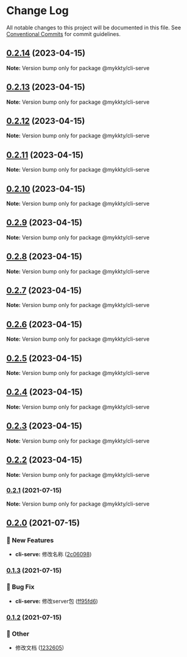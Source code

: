 # Change Log

All notable changes to this project will be documented in this file.
See [Conventional Commits](https://conventionalcommits.org) for commit guidelines.

## [0.2.14](https://github.com/willson-wang/lerna-demo/compare/@mykkty/cli-serve@0.2.13...@mykkty/cli-serve@0.2.14) (2023-04-15)

**Note:** Version bump only for package @mykkty/cli-serve





## [0.2.13](https://github.com/willson-wang/lerna-demo/compare/@mykkty/cli-serve@0.2.12...@mykkty/cli-serve@0.2.13) (2023-04-15)

**Note:** Version bump only for package @mykkty/cli-serve





## [0.2.12](https://github.com/willson-wang/lerna-demo/compare/@mykkty/cli-serve@0.2.11...@mykkty/cli-serve@0.2.12) (2023-04-15)

**Note:** Version bump only for package @mykkty/cli-serve





## [0.2.11](https://github.com/willson-wang/lerna-demo/compare/@mykkty/cli-serve@0.2.10...@mykkty/cli-serve@0.2.11) (2023-04-15)

**Note:** Version bump only for package @mykkty/cli-serve





## [0.2.10](https://github.com/willson-wang/lerna-demo/compare/@mykkty/cli-serve@0.2.9...@mykkty/cli-serve@0.2.10) (2023-04-15)

**Note:** Version bump only for package @mykkty/cli-serve





## [0.2.9](https://github.com/willson-wang/lerna-demo/compare/@mykkty/cli-serve@0.2.8...@mykkty/cli-serve@0.2.9) (2023-04-15)

**Note:** Version bump only for package @mykkty/cli-serve





## [0.2.8](https://github.com/willson-wang/lerna-demo/compare/@mykkty/cli-serve@0.2.7...@mykkty/cli-serve@0.2.8) (2023-04-15)

**Note:** Version bump only for package @mykkty/cli-serve





## [0.2.7](https://github.com/willson-wang/lerna-demo/compare/@mykkty/cli-serve@0.2.6...@mykkty/cli-serve@0.2.7) (2023-04-15)

**Note:** Version bump only for package @mykkty/cli-serve





## [0.2.6](https://github.com/willson-wang/lerna-demo/compare/@mykkty/cli-serve@0.2.5...@mykkty/cli-serve@0.2.6) (2023-04-15)

**Note:** Version bump only for package @mykkty/cli-serve





## [0.2.5](https://github.com/willson-wang/lerna-demo/compare/@mykkty/cli-serve@0.2.4...@mykkty/cli-serve@0.2.5) (2023-04-15)

**Note:** Version bump only for package @mykkty/cli-serve





## [0.2.4](https://github.com/willson-wang/lerna-demo/compare/@mykkty/cli-serve@0.2.3...@mykkty/cli-serve@0.2.4) (2023-04-15)

**Note:** Version bump only for package @mykkty/cli-serve





## [0.2.3](https://github.com/willson-wang/lerna-demo/compare/@mykkty/cli-serve@0.2.2...@mykkty/cli-serve@0.2.3) (2023-04-15)

**Note:** Version bump only for package @mykkty/cli-serve





## [0.2.2](https://github.com/willson-wang/lerna-demo/compare/@mykkty/cli-serve@0.2.1...@mykkty/cli-serve@0.2.2) (2023-04-15)

**Note:** Version bump only for package @mykkty/cli-serve





### [0.2.1](https://github.com/willson-wang/lerna-demo/compare/@mykkty/cli-serve@0.2.0...@mykkty/cli-serve@0.2.1) (2021-07-15)

**Note:** Version bump only for package @mykkty/cli-serve





## [0.2.0](https://github.com/willson-wang/lerna-demo/compare/@mykkty/cli-serve@0.1.3...@mykkty/cli-serve@0.2.0) (2021-07-15)


### :rocket: New Features

* **cli-serve:** 修改名称 ([2c06098](https://github.com/willson-wang/lerna-demo/commit/2c06098136fed42b2770d7c11cafade5dc3c9983))



### [0.1.3](https://github.com/willson-wang/lerna-demo/compare/@mykkty/cli-serve@0.1.2...@mykkty/cli-serve@0.1.3) (2021-07-15)


### :bug: Bug Fix

* **cli-serve:** 修改server包 ([ff95fd6](https://github.com/willson-wang/lerna-demo/commit/ff95fd60e6ddd951affdf0acbe6b549f653daef5))



### [0.1.2](https://github.com/willson-wang/lerna-demo/compare/@mykkty/cli-serve@0.1.1...@mykkty/cli-serve@0.1.2) (2021-07-15)


### :mega: Other

* 修改文档 ([1232605](https://github.com/willson-wang/lerna-demo/commit/12326054a55f9871e05b687c901241b4a65a0d24))
